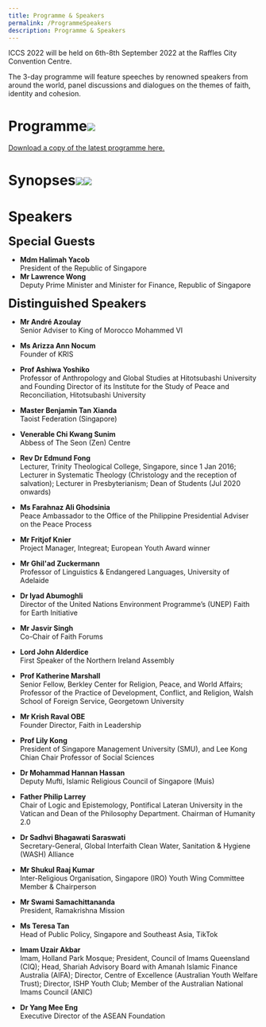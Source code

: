 ```yaml
---
title: Programme & Speakers
permalink: /ProgrammeSpeakers
description: Programme & Speakers
---
```

ICCS 2022 will be held on 6th-8th September 2022 at the Raffles City Convention Centre.  

The 3-day programme will feature speeches by renowned speakers from around the world, panel discussions and dialogues on the themes of faith, identity and cohesion.
# Programme![](/images/ICCS_2022_Programme_Outline.png)
[Download a copy of the latest programme here.](/files/ICCS_2022_Programme_as_at_27_Jun_2022.pdf)
# Synopses![](/images/ICCS_2022_Plenaries.png)![](/images/ICCS_2022_Breakouts.png)
# Speakers

<font size="+2">**Special Guests**</font>

* **Mdm Halimah Yacob<br>**
President of the Republic of Singapore
* **Mr Lawrence Wong<br>**
Deputy Prime Minister and Minister for Finance, Republic of Singapore

<font size="+2">**Distinguished Speakers**</font>

* **Mr André Azoulay<br>**
Senior Adviser to King of Morocco Mohammed VI

* **Ms Arizza Ann Nocum<br>**
Founder of KRIS

* **Prof Ashiwa Yoshiko<br>**
Professor of Anthropology and Global Studies at Hitotsubashi University and Founding Director of its Institute for the Study of Peace and Reconciliation, Hitotsubashi University

* **Master Benjamin Tan Xianda<br>**
Taoist Federation (Singapore)

* **Venerable Chi Kwang Sunim<br>**
Abbess of The Seon (Zen) Centre

* **Rev Dr Edmund Fong<br>**
Lecturer, Trinity Theological College, Singapore, since 1 Jan 2016; Lecturer in Systematic Theology (Christology and the reception of salvation); Lecturer in Presbyterianism; Dean of Students (Jul 2020 onwards)

* **Ms Farahnaz Ali Ghodsinia<br>**
Peace Ambassador to the Office of the Philippine Presidential Adviser on the Peace Process

* **Mr Fritjof Knier<br>**
Project Manager, Integreat; European Youth Award winner

* **Mr Ghil'ad Zuckermann<br>**
Professor of Linguistics & Endangered Languages, University of Adelaide

* **Dr Iyad Abumoghli<br>**
Director of the United Nations Environment Programme’s (UNEP) Faith for Earth Initiative

* **Mr Jasvir Singh<br>**
Co-Chair of Faith Forums

* **Lord John Alderdice<br>**
First Speaker of the Northern Ireland Assembly

* **Prof Katherine Marshall<br>**
Senior Fellow, Berkley Center for Religion, Peace, and World Affairs;  Professor of the Practice of Development, Conflict, and Religion, Walsh School of Foreign Service, Georgetown University

* **Mr Krish Raval OBE<br>**
Founder Director, Faith in Leadership

* **Prof Lily Kong<br>**
President of Singapore Management University (SMU), and Lee Kong Chian Chair Professor of Social Sciences

* **Dr Mohammad Hannan Hassan<br>**
Deputy Mufti, Islamic Religious Council of Singapore (Muis)

* **Father Philip Larrey<br>**
Chair of Logic and Epistemology, Pontifical Lateran University in the Vatican and Dean of the Philosophy Department. Chairman of Humanity 2.0

* **Dr Sadhvi Bhagawati Saraswati<br>**
Secretary-General, Global Interfaith Clean Water, Sanitation & Hygiene (WASH) Alliance

* **Mr Shukul Raaj Kumar<br>**
Inter-Religious Organisation, Singapore (IRO) Youth Wing Committee Member & Chairperson

* **Mr Swami Samachittananda<br>**
President, Ramakrishna Mission

* **Ms Teresa Tan<br>**
Head of Public Policy, Singapore and Southeast Asia, TikTok

* **Imam Uzair Akbar<br>**
Imam, Holland Park Mosque; President, Council of Imams Queensland (CIQ); Head, Shariah Advisory Board with Amanah Islamic Finance Australia (AIFA); Director, Centre of Excellence (Australian Youth Welfare Trust); Director, ISHP Youth Club; Member of the Australian National Imams Council (ANIC)

* **Dr Yang Mee Eng<br>**
Executive Director of the ASEAN Foundation


